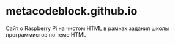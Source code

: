 # metacodeblock.github.io
Сайт о Raspberry Pi на чистом HTML в рамках задания школы программистов по теме HTML

